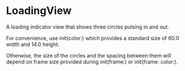 # LoadingView
A loading indicator view that shows three circles pulsing in and out.

For convenience, use init(color:) which provides a standard size of 60.0 width and 14.0 height.

Otherwise, the size of the circles and the spacing between them will depend on frame size provided during init(frame:) or init(frame: color:).
